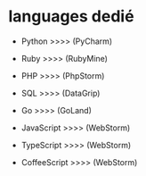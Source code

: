 # languages dedié 

- Python >>>> (PyCharm)

- Ruby >>>> (RubyMine)

- PHP >>>> (PhpStorm)

- SQL >>>> (DataGrip)

- Go >>>> (GoLand)

- JavaScript >>>> (WebStorm)

- TypeScript >>>> (WebStorm)

- CoffeeScript >>>> (WebStorm)
